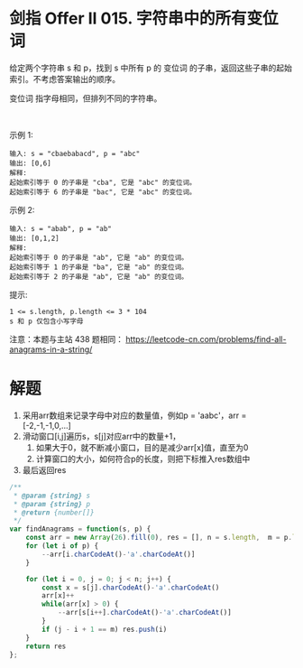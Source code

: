 # 剑指 Offer II 015. 字符串中的所有变位词

给定两个字符串 s 和 p，找到 s 中所有 p 的 变位词 的子串，返回这些子串的起始索引。不考虑答案输出的顺序。

变位词 指字母相同，但排列不同的字符串。

 

示例 1:
```
输入: s = "cbaebabacd", p = "abc"
输出: [0,6]
解释:
起始索引等于 0 的子串是 "cba", 它是 "abc" 的变位词。
起始索引等于 6 的子串是 "bac", 它是 "abc" 的变位词。
```
示例 2:
```
输入: s = "abab", p = "ab"
输出: [0,1,2]
解释:
起始索引等于 0 的子串是 "ab", 它是 "ab" 的变位词。
起始索引等于 1 的子串是 "ba", 它是 "ab" 的变位词。
起始索引等于 2 的子串是 "ab", 它是 "ab" 的变位词。
```

提示:
```
1 <= s.length, p.length <= 3 * 104
s 和 p 仅包含小写字母
```

注意：本题与主站 438 题相同： https://leetcode-cn.com/problems/find-all-anagrams-in-a-string/

# 解题
1. 采用arr数组来记录字母中对应的数量值，例如p = 'aabc'，arr = [-2,-1,-1,0,...]
2. 滑动窗口[i,j]遍历s，s[j]对应arr中的数量+1，
   1. 如果大于0，就不断减小窗口，目的是减少arr[x]值，直至为0
   2. 计算窗口的大小，如何符合p的长度，则把下标推入res数组中
3. 最后返回res
```js
/**
 * @param {string} s
 * @param {string} p
 * @return {number[]}
 */
var findAnagrams = function(s, p) {
    const arr = new Array(26).fill(0), res = [], n = s.length,  m = p.length
    for (let i of p) {
        --arr[i.charCodeAt()-'a'.charCodeAt()]
    }

    for (let i = 0, j = 0; j < n; j++) {
        const x = s[j].charCodeAt()-'a'.charCodeAt()
        arr[x]++
        while(arr[x] > 0) {
            --arr[s[i++].charCodeAt()-'a'.charCodeAt()]
        }
        if (j - i + 1 == m) res.push(i)
    }
    return res
};
```